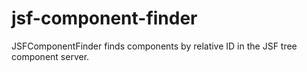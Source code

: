 jsf-component-finder
====================

JSFComponentFinder finds components by relative ID in the JSF tree component server.

